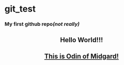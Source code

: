 # git_test
<h3>My first github repo<em>(not really)</em></h3>


<h2><center>Hello World!!!</center></h2>
<h2><center><a href="https://theodinproject.org" target="_blank">This is Odin of Midgard!</a></center></h2>
